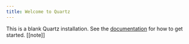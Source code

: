```yaml
---
title: Welcome to Quartz
---
```


This is a blank Quartz installation.
See the [documentation](https://quartz.jzhao.xyz) for how to get started.
[[note]]
